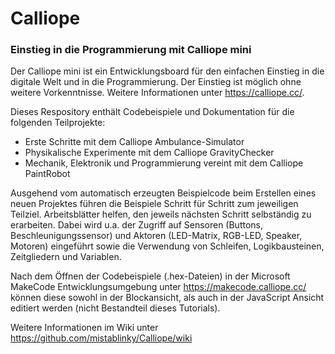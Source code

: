 # Calliope
### Einstieg in die Programmierung mit Calliope mini

Der Calliope mini ist ein Entwicklungsboard für den einfachen Einstieg in die digitale Welt und in die Programmierung. Der Einstieg ist möglich ohne weitere Vorkenntnisse. Weitere Informationen unter https://calliope.cc/.

Dieses Respository enthält Codebeispiele und Dokumentation für die folgenden Teilprojekte:
- Erste Schritte mit dem Calliope Ambulance-Simulator
- Physikalische Experimente mit dem Calliope GravityChecker
- Mechanik, Elektronik und Programmierung vereint mit dem Calliope PaintRobot

Ausgehend vom automatisch erzeugten Beispielcode beim Erstellen eines neuen Projektes führen die Beispiele Schritt für Schritt zum jeweiligen Teilziel. Arbeitsblätter helfen, den jeweils nächsten Schritt selbständig zu erarbeiten. Dabei wird u.a. der Zugriff auf Sensoren (Buttons, Beschleunigungssensor) und Aktoren (LED-Matrix, RGB-LED, Speaker, Motoren) eingeführt sowie die Verwendung von Schleifen, Logikbausteinen, Zeitgliedern und Variablen.

Nach dem Öffnen der Codebeispiele (.hex-Dateien) in der Microsoft MakeCode Entwicklungsumgebung unter https://makecode.calliope.cc/ können diese sowohl in der Blockansicht, als auch in der JavaScript Ansicht editiert werden (nicht Bestandteil dieses Tutorials).

Weitere Informationen im Wiki unter https://github.com/mistablinky/Calliope/wiki
